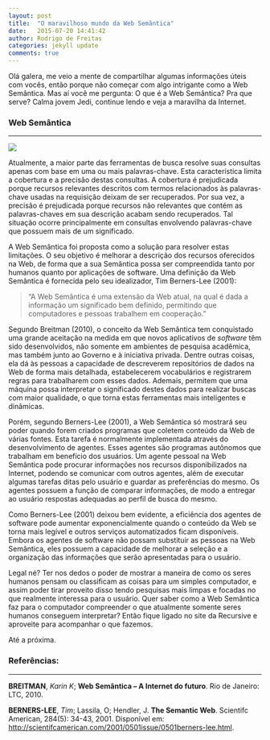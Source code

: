 ```yaml
---
layout: post
title:  "O maravilhoso mundo da Web Semântica"
date:   2015-07-20 14:41:42
author: Rodrigo de Freitas
categories: jekyll update
comments: true
---
```


Olá galera, me veio a mente de compartilhar algumas informações úteis com vocês, então porque não começar com algo intrigante como a Web Semântica. Mas aí você me pergunta: O que é a Web Semântica? Pra que serve? Calma jovem Jedi, continue lendo e veja a maravilha da Internet.

### Web Semântica ###
---

![](https://raw.githubusercontent.com/recursivejr/recursivejr.github.io/master/images/posts/semantica/web-semantica.jpg)

Atualmente, a maior parte das ferramentas de busca resolve suas consultas apenas com base em uma ou mais palavras-chave. Esta característica limita a cobertura e a precisão destas consultas. A cobertura é prejudicada porque recursos relevantes descritos com termos relacionados às palavras-chave usadas na requisição deixam de ser recuperados. Por sua vez, a precisão é prejudicada porque recursos não relevantes que contém as palavras-chaves em sua descrição acabam sendo recuperados. Tal situação ocorre principalmente em consultas envolvendo palavras-chave que possuem mais de um significado.

A Web Semântica foi proposta como a solução para resolver estas limitações. O seu objetivo é melhorar a descrição dos recursos oferecidos na Web, de forma que a sua Semântica possa ser compreendida tanto por humanos quanto por aplicações de software. Uma definição da Web Semântica é fornecida pelo seu idealizador, Tim Berners-Lee (2001):

>“A Web Semântica é uma extensão da Web atual, na qual é dada a informação um significado bem definido, permitindo que computadores e pessoas trabalhem em cooperação.”

Segundo Breitman (2010), o conceito da Web Semântica tem conquistado uma grande aceitação na medida em que novos aplicativos de *software* têm sido desenvolvidos, não somente em ambientes de pesquisa acadêmica, mas também junto ao Governo e à iniciativa privada. Dentre outras coisas, ela dá às pessoas a capacidade de descreverem repositórios de dados na Web de forma mais detalhada, estabelecerem vocabulários e registrarem regras para trabalharem com esses dados. Ademais, permitem que uma máquina possa interpretar o significado destes dados para realizar buscas com maior qualidade, o que torna estas ferramentas mais inteligentes e dinâmicas.

Porém, segundo Berners-Lee (2001), a Web Semântica só mostrará seu poder quando forem criados programas que coletem conteúdo da Web de várias fontes. Esta tarefa é normalmente implementada através do desenvolvimento de agentes. Esses agentes são programas autônomos que trabalham em benefício dos usuários. Um agente pessoal na Web Semântica pode procurar informações nos recursos disponibilizados na Internet, podendo se comunicar com outros agentes, além de executar algumas tarefas ditas pelo usuário e guardar as preferências do mesmo. Os agentes possuem a função de comparar informações, de modo a entregar ao usuário respostas adequadas ao perfil de busca do mesmo.

Como Berners-Lee (2001) deixou bem evidente, a eficiência dos agentes de software pode aumentar exponencialmente quando o conteúdo da Web se torna mais legível e outros serviços automatizados ficam disponíveis. Embora os agentes de software não possam substituir as pessoas na Web Semântica, eles possuem a capacidade de melhorar a seleção e a organização das informações que serão apresentadas para o usuário.

Legal né? Ter nos dedos o poder de mostrar a maneira de como os seres humanos pensam ou classificam as coisas para um simples computador, e assim poder tirar proveito disso tendo pesquisas mais limpas e focadas no que realmente interessa para o usuário. Quer saber como a Web Semântica faz para o computador compreender o que atualmente somente seres humanos conseguem interpretar? Então fique ligado no site da Recursive e aproveite para acompanhar o que fazemos.

Até a próxima.

### Referências: ###
---

**BREITMAN**, *Karin K*; **Web Semântica – A Internet do futuro**. Rio de Janeiro: LTC, 2010.

**BERNERS-LEE**, *Tim*; Lassila, O; Hendler, J. **The Semantic Web**. Scientifc American, 284(5): 34-43, 2001. Disponível em: http://scientifcamerican.com/2001/0501issue/0501berners-lee.html.
